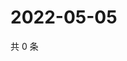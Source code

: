 # 2022-05-05

共 0 条

<!-- BEGIN WEIBO -->
<!-- 最后更新时间 Thu May 05 2022 04:17:30 GMT+0800 (China Standard Time) -->

<!-- END WEIBO -->

